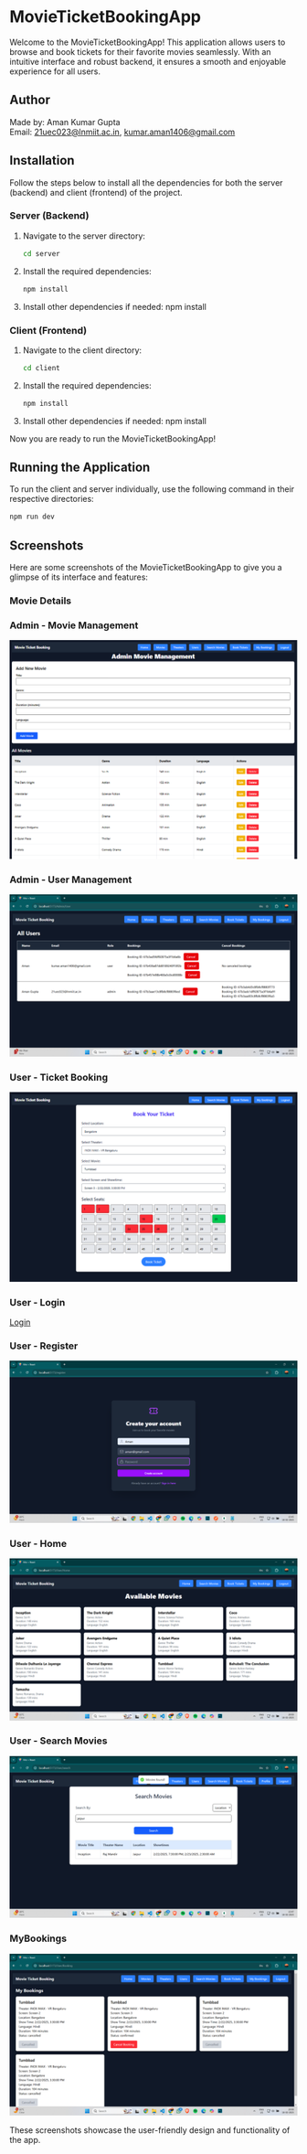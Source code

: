 # MovieTicketBookingApp
Welcome to the MovieTicketBookingApp! This application allows users to browse and book tickets for their favorite movies seamlessly. With an intuitive interface and robust backend, it ensures a smooth and enjoyable experience for all users.

## Author
Made by: Aman Kumar Gupta  
Email: 21uec023@lnmiit.ac.in, kumar.aman1406@gmail.com

## Installation
Follow the steps below to install all the dependencies for both the server (backend) and client (frontend) of the project.

### Server (Backend)
1. Navigate to the server directory:
    ```bash
    cd server
    ```
2. Install the required dependencies:
    ```bash
    npm install
3. Install other dependencies if needed:
    npm install <dependency-name>

### Client (Frontend)
1. Navigate to the client directory:
    ```bash
    cd client
    ```
2. Install the required dependencies:
    ```bash
    npm install
3. Install other dependencies if needed:
    npm install <dependency-name>

Now you are ready to run the MovieTicketBookingApp!

## Running the Application
To run the client and server individually, use the following command in their respective directories:
```bash
npm run dev
```

## Screenshots
Here are some screenshots of the MovieTicketBookingApp to give you a glimpse of its interface and features:

### Movie Details
### Admin - Movie Management
![Movie Add, Edit, Delete](movieMang.png)

### Admin - User Management
![User, Edit Bookings](userMang.png)

### User - Ticket Booking
![Ticket Booking](ticketBook.png)

### User - Login
[Login](login.png)

### User - Register
![Register User](register.png)

### User - Home
![Home](home.png)

### User - Search Movies
![Search Movies](searchMovie.png)

### MyBookings
![My Bookings](mybooking.png)

These screenshots showcase the user-friendly design and functionality of the app.
